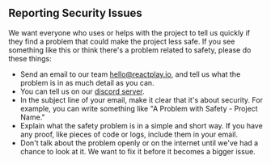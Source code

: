 ## Reporting Security Issues

We want everyone who uses or helps with the project to tell us quickly if they find a problem that could make the project less safe. If you see something like this or think there's a problem related to safety, please do these things:

- Send an email to our team hello@reactplay.io, and tell us what the problem is in as much detail as you can.
- You can tell us on our [discord server](https://discord.gg/bGQqyM9g).
- In the subject line of your email, make it clear that it's about security. For example, you can write something like "A Problem with Safety - Project Name."
- Explain what the safety problem is in a simple and short way. If you have any proof, like pieces of code or logs, include them in your email.
- Don't talk about the problem openly or on the internet until we've had a chance to look at it. We want to fix it before it becomes a bigger issue.